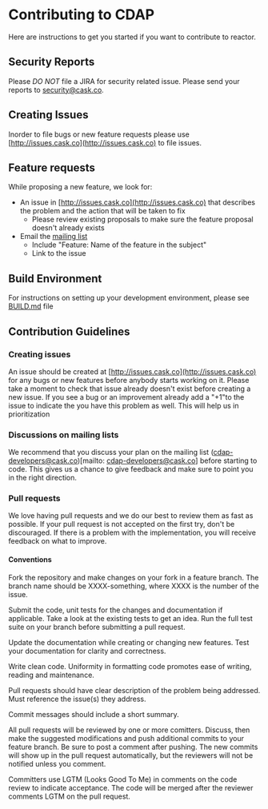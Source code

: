 # Contributing to CDAP

Here are instructions to get you started if you want to contribute to reactor. 

## Security Reports

Please *DO NOT* file a JIRA for security related issue. Please send your reports to [security@cask.co](mailto:security@cask.co).

## Creating Issues
Inorder to file bugs or new feature requests please use [http://issues.cask.co](http://issues.cask.co) to file issues.

## Feature requests

While proposing a new feature, we look for:

* An issue in [http://issues.cask.co](http://issues.cask.co) that describes the problem and the action that will be taken to fix
  * Please review existing proposals to make sure the feature proposal doesn't already exists
* Email the [mailing list](mailto:cdap-developers@cask.co) 
  * Include "Feature: Name of the feature in the subject"
  * Link to the issue

## Build Environment
For instructions on setting up your development environment, please
see [BUILD.md](https://github.com/caskco/cdap/blob/develop/BUILD.md) file

## Contribution Guidelines

### Creating issues
An issue should be created at [http://issues.cask.co](http://issues.cask.co) for any bugs or new features before anybody starts working on it. Please take a moment to check that issue already doesn't exist before creating a new issue. If you see a bug or an improvement already add a "+1"to the issue to indicate the you have this problem as well. This will help us in prioritization

### Discussions on mailing lists
We recommend that you discuss your plan on the mailing list (cdap-developers@cask.co)[mailto: cdap-developers@cask.co] before starting to code. This gives us a chance to give feedback and make sure to point you in the right direction.

### Pull requests
We love having pull requests and we do our best to review them as fast as possible. If your pull request is not accepted on the first try, don't be discouraged. If there is a problem with the implementation, you will receive feedback on what to improve.

#### Conventions

Fork the repository and make changes on your fork in a feature branch. The branch name should be XXXX-something, where XXXX is the number of the issue. 

Submit the code, unit tests for the changes and documentation if applicable. Take a look at the existing tests to get an idea. Run the full test suite on your branch before submitting a pull request. 

Update the documentation while creating or changing new features. Test your documentation for clarity and correctness.

Write clean code. Uniformity in formatting code promotes ease of writing, reading and maintenance. 

Pull requests should have clear description of the problem being addressed. Must reference the issue(s) they address.

Commit messages should include a short summary. 

All pull requests will be reviewed by one or more comitters. Discuss, then make the
suggested modifications and push additional commits to your feature branch. Be
sure to post a comment after pushing. The new commits will show up in the pull
request automatically, but the reviewers will not be notified unless you
comment. 

Committers use LGTM (Looks Good To Me) in comments on the code review to indicate acceptance. The code will be merged after the reviewer comments LGTM on the pull request.



